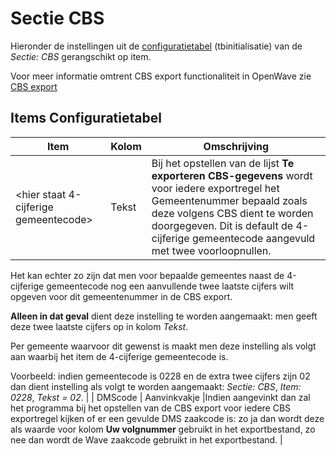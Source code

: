 # Sectie CBS

Hieronder de instellingen uit de [configuratietabel](/docs/instellen_inrichten/configuratie/sectie_aanmaakmappen.md) (tbinitialisatie) van de *Sectie: CBS* gerangschikt op item.

Voor meer informatie omtrent CBS export functionaliteit in OpenWave zie [CBS export](/docs/probleemoplossing/programmablokken/cbs_export.md)

## Items Configuratietabel

| Item | Kolom | Omschrijving |
|---|---|---|
|<hier staat 4-cijferige gemeentecode>| Tekst |Bij het opstellen van de lijst **Te exporteren CBS-gegevens** wordt voor iedere exportregel het Gemeentenummer bepaald zoals deze volgens CBS dient te worden doorgegeven. Dit is default de 4-cijferige gemeentecode aangevuld met twee voorloopnullen.

Het kan echter zo zijn dat men voor bepaalde gemeentes naast de 4-cijferige gemeentecode nog een aanvullende twee laatste cijfers wilt opgeven voor dit gemeentenummer in de CBS export.

**Alleen in dat geval** dient deze instelling te worden aangemaakt: men geeft deze twee laatste cijfers op in kolom *Tekst*.

Per gemeente waarvoor dit gewenst is maakt men deze instelling als volgt aan waarbij het item de 4-cijferige gemeentecode is.

Voorbeeld: indien gemeentecode is 0228 en de extra twee cijfers zijn 02 dan dient instelling als volgt te worden aangemaakt: *Sectie: CBS*, *Item: 0228*, *Tekst = 02*. |
| DMScode | Aanvinkvakje |Indien aangevinkt dan zal het programma bij het opstellen van de CBS export voor iedere CBS exportregel kijken of er een gevulde DMS zaakcode is: zo ja dan wordt deze als waarde voor kolom **Uw volgnummer** gebruikt in het exportbestand, zo nee dan wordt de Wave zaakcode gebruikt in het exportbestand. |
